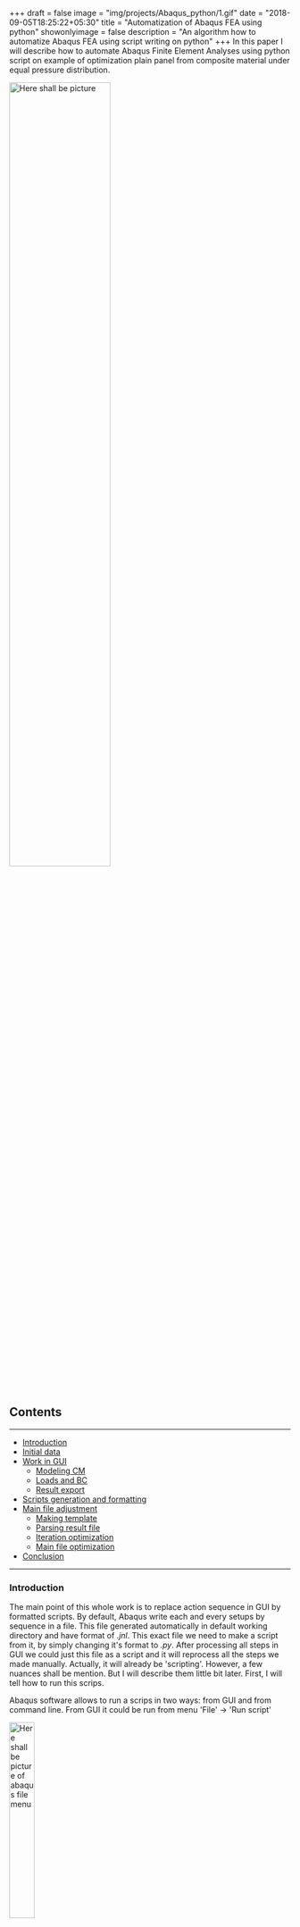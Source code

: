 +++
draft = false
image = "img/projects/Abaqus_python/1.gif"
date = "2018-09-05T18:25:22+05:30"
title = "Automatization of Abaqus FEA using python"
showonlyimage = false
description = "An algorithm how to automatize Abaqus FEA using script writing on python"
+++
In this paper I will describe how to automate Abaqus Finite Element Analyses using python script on example of optimization plain panel from composite material under equal pressure distribution.


<img src="../../img/projects/Abaqus_python/1.gif" width="60%" alt="Here shall be picture" /> 


## Contents
---

-   [Introduction](#introduction)
-   [Initial data](#initial-data)
-   [Work in GUI](#work-in-gui)
    -   [Modeling CM](#modeling-cm)
    -   [Loads and BC](#loads-and-bc)
    -   [Result export](#result-export)
-   [Scripts generation and formatting](#scripts-generation-and-formatting)
-   [Main file adjustment](#main-file-adjustment)  
    -   [Making template](#making-template)
    -   [Parsing result file](#parsing-result-file)
    -   [Iteration optimization](#iteration-optimization)
    -   [Main file optimization](#main-file-optimization)
-   [Conclusion](#conclusion)  



---
### Introduction

The main point of this whole work is to replace action sequence in GUI by formatted scripts. By default, Abaqus write each and every setups by sequence in a file. This file generated automatically in default working directory and have format of *.jnl*. This exact file we need to make a script from it, by simply changing it's format to *.py*. After processing all steps in GUI we could just this file as a script and it will reprocess all the steps we made manually. Actually, it will already be 'scripting'. However, a few nuances shall be mention. But I will describe them little bit later. First, I will tell how to run this scrips. 

Abaqus software allows to run a scrips in two ways: from GUI and from command line. From GUI it could be run from menu 'File' -> 'Run script'

<img src="../../img/projects/Abaqus_python/2.png" width="30%" alt="Here shall be picture of abaqus file menu" />

or from command line above:

<img src="../../img/projects/Abaqus_python/3.png" width="50%" alt="Here shall be picture of abaqus command line" />

From command line there is to commands to run a script - in GUI and without GUI:

```
abaqus cae  = sctipt_name
abaqus cae noGUI = sctipt_name
```


The first one will open GUI and then run script there, the second one will run a script without GUI. Which is pretty obvious, whats is not that obvious, is how Abaqus will produce any result from running a script without GUI. And this is first thing about this scripting model. This *.jnl* file contains sequence of all actions in each steps **BEFORE** visualization step. So basically, this sequence just setup job for submit and run it. On this step Abaqus will create results and hold it in format of *.ODB* - Object Database. And to see these results we need to open GUI, import Database and only then results will appears in visualization menu. Or, we need to create one more script for writing results in file format, that could be opened by hands and parsed by python.

One more thing about this *.jnl* file. It contains sequence of EACH action, that was made in GUI. What does it mean? Let's take an example. You setup one of geometrical sizes as 54 mm, then you realized it was a mistake and changed in to 45 mm. In *.jnl* file Abaqus will write not just this size as 45 mm, it will write both actions, and setting this size as 54 mm, and then changing it to 45 mm. 


---
### Initial data

I will describe this method at example of optimization simple plain plate made from composite material. Here is some initial values, such as and materials' characteristics.

<table border="1" width="80%">
	<caption>Table 1. CM characteristics</caption>
	<tr>	<th>Tension elastic modulus</th>					<th>Et, GPa</th>	<th>58</th>		</tr>
	<tr>	<th>Compression elastic modulus</th>				<th>Ec, GPa</th>	<th>57,8</th>	</tr>
	<tr>	<th>Transversal elastic modulus</th>				<th>G, GPa</th>		<th>10,49</th>	</tr>
	<tr>	<th>Tension critical stress along fiber</th>		<th>Ft1, MPa</th>	<th>904</th>	</tr>
	<tr>	<th>Compression critical stress along fiber</th>	<th>Fc1, MPa</th>	<th>128</th>	</tr>
	<tr>	<th>Tension critical stress across fiber</th>		<th>Ft2, MPa</th>	<th>904</th>	</tr>
	<tr>	<th>Compression critical stress across fiber</th>	<th>Fc2, MPa</th>	<th>128</th>	</tr>
	<tr>	<th>Transversal critical stress</th>				<th>F12, MPa</th>	<th>176</th>	</tr>
	<tr>	<th>Poisson coefficient </th>						<th>nu_xy</th>		<th>0,06</th>	</tr>
	<tr>	<th>Mono-layer thickness</th>						<th>d0, mm</th>		<th>0,42</th>	</tr>
	<tr>	<th>Density</th>									<th>po, kg/mm3</th>	<th>1335</th>	</tr>
	</table>


---
### Work in GUI

First we should do, is setup all parameters we need to submit this job calculation. This step is actually the same, as if we would to all the job manually. Except now we need to avoid making mistakes. I will not describe step be step all actions in GUI, otherwise this paper will be too long. I will just put some points that shall be noticed. 
Very first thing we need to do, is to setup a working directory:

<img src="../../img/projects/Abaqus_python/4.png" width="30%" alt="Here shall be picture of working directory" />

Otherwise, we will have to search job files elsewhere. Only then we can continue.


#### Modeling CM

Against usual isotropic materials, such as metals or concrete, composite material, which this panel made from, contains from several layers and present itself as anisotropy material, so it should be modeling with corresponding method. For material property it is 'elastic' -> 'lamina', for material applying, it is 'composite layout'. This is also quite general step, but there is one prompt. Instead of giving correct values, we could write something memorable in order find this function in a generated code.

<img src="../../img/projects/Abaqus_python/5.png" width="60%" alt="Here shall be picture" />
 
When creating a composite layer package, it is necessary to take into account that when optimizing the structure, only the number of layers and their orientation will change, and a separate line with parameters is created for each layer group in the script, it makes sense to set a finite number of layer groups. Subsequently, unnecessary layers can be set as fictitious, with a thickness of 0.0001 mm and do not take them into account when analyzing the results. In this case, was exposed to 8 layers that allows to consider the structure [0°, 90°, +-fi°], however, if the range of variation of the angle fi to include the angles 0° and 90°, it is possible to immediately consider the structure [0°, 90°], and when setting layers 0° and 90° as fictitious - [0°, +-fi°] and [90°, +-fi°].

<img src="../../img/projects/Abaqus_python/6.png" width="80%" alt="Here shall be picture" />
 
Also, we must explicitly specify the direction for all layers’ axes.
 
<img src="../../img/projects/Abaqus_python/7.png" width="60%" alt="Here shall be picture" />


#### History output

On a step of defined calculation steps we need to chose appropriate result parameter. The less parameters we choose, the less time will take the analyses, which is major for optimization. To see another result parameters, we always could run this script manually after it will be optimized. I chose parameter of TSAIH - which shows assurance coefficient by Tsai-Hill criterion.


#### Loads and BC
In the abaqus logic there are structural elements that ensure proper and correct execution of instructions. These structural elements represent the selected geometric position of the model, such as, surface, edges, points, or sets. They needed to install the interaction between the elements of the Assembly, specifying areas of action of the load or BC.
In most cases, they are created automatically during setting of the corresponding parameter (for example, the pressure indication section). But to maintain the correct sequence when generating the script, we must specify them explicitly. In this work, the structural units are next – surface of load applying and set for BC.
After this done we need to generate a mesh and submit this job for analyses. On this step Abaqus will stops writing actions sequence in *.jnl* file. 

<img src="../../img/projects/Abaqus_python/8.png" width="30%" alt="Here shall be picture" />
 
It makes sense to set the boundary conditions by setting all displacements and rotations to 0, because in the future this will give the opportunity to influence the boundary conditions from the script.

<img src="../../img/projects/Abaqus_python/9.png" width="60%" alt="Here shall be picture" />
 

After this done we need to generate a mesh and submit this job for analyses. On this step Abaqus will stops writing actions sequence in *.jnl* file.

#### Result export

Generally, using GUI after submitting job for analyses we wait until it's done, and then go to 'visualization' page to see results. But what actually happens after we submit the job? While calculating Abaqus generate a *.Odb* - Object DataBase file where it writes all calculation data. It will save it in working directory and open automatically after calculation is done. So if we create a script, run it with or without GUI, Abaqus will create this *.Odb* and save it to working dir. And to see the results, we need to go to 'visualization' page and import this *.Odb* file. This is not an appropriate way to analyze calculation results, if we need to optimize something.

So next step we need to do, is to create another script for saving results from analyses. We will go to 'visualization' page and setup report output in menu 'Report Field Output'

<img src="../../img/projects/Abaqus_python/10.png" width="60%" alt="Here shall be picture" />
 

It will create a file with *.rpt* format, which is text format, so it will be easy to open this file using python for parsing result data. In a 'file' section we need to point 'Append to file'. Without this mark Abaqus will rewrite this file after each calculation, which is fine because we will pars this file also after each calculation, but it is better to append this file so we can open it any time after. And the last section of 'Data', we should chose 'Column totals' and 'Column max/min', we do not need data per each composite layers right now.

For a visual analysis of the results, the model image ahsll be generated with the selection of loaded zones, as well as the legend, from the menu bar *File --> print*

<img src="../../img/projects/Abaqus_python/11.png" width="40%" alt="Here shall be picture" />
 
After it's done, we need to setup image creation. Firstly, it is fun and we could make gifs from them, but mostly this image will indicate that our job has finished and we can parse result file and modify initial data for the next simulation
These actions Abaqus will save in *Abaqus.rpy* file.
At this step our job with Abaqus GUI has done, and we could go on for a next step.

---
### Scripts generation and formatting

As it was wrote above, sequence of all actions processed to submit job for calculations Abaqus saves in *job_name.jnl* file in working directory, and sequence of all actions in 'visualization' menu Abaqus saves in *Abaqus.rpy* file, but this one will saved not in working, but in Abaqus temporary directory.

Both of these files are scripts, after resaving them in the format *.py*. After that, these scripts can be called from the GUI, and from the command line (see Fragment 1)

This stage is the most time-consuming. Since the code was generated automatically, there are no comments or explanations. However, it is necessary to disassemble each line to understand what it does.
The main task of this step is to replace all input values with ***references of variables*** and place them at the beginning of the file


```python
dict_variables_for_material = {'E1':58000.0, 'E2':57200.0, 'mu':0.06,
'G12':10500,'F1t':904, 'F1c':-904, 'F2t':904, 'F2c':-904, 'F12':94}
dict_variables_for_layout_thickness = {'Ply1':0.001, 'Ply2':0.001,
'Ply3':0.21, 'Ply4':0.21,'Ply5':0.21, 'Ply6':0.21, 'Ply7':0.001,
'Ply8':0.001, 'Filler': 12}
dict_variables_for_layout_orientation = {'Ply1':0, 'Ply2':90.0, 'Ply3':45.0,
'Ply4':-45.0,'Ply5':-45.0, 'Ply6':45.0, 'Ply7':90.0, 'Ply8':0, 'Filler': 0}
dict_variables_for_load = {'pressure': 3, 'u1':0, 'u2':0, 'u3':0, 'r1':0,
'r2':0, 'r3':0}
Mesh = {'size':10}
```

In this paper, each step of Abaqus work has been replaced by a corresponding function for greater clarity (fragments below). Each function takes a dictionary (python data type) of variables, renames it for short, and passes the value of the dictionary keys as input references.
The next step was to search for and replace variables with references.

```python
mdb.models['Model-1'].rootAssembly.seedPartInstance(deviationFactor=0.1,
	minSizeFactor=0.1, regions=(
	mdb.models['Model-1'].rootAssembly.instances['Master_Geom_surf-1'], ),
	size=10.0)
mdb.models['Model-1'].rootAssembly.generateMesh(regions=(
	mdb.models['Model-1'].rootAssembly.instances['Master_Geom_surf-1'], ))
```
*This is an example of unformed generated code.*


```python
def Generate_mesh (Mesh):
	'''
	This function will create a mesh with a size = Mesh['size']
	'''
	# Seed (size variable)
	mdb.models['Model-1'].rootAssembly.seedPartInstance(deviationFactor=0.1,
		minSizeFactor=0.1, regions=(
		mdb.models['Model-1'].rootAssembly.instances['Master_Geom_surf-1'],),
		size=Mesh['size'])
	# Mesh genetarion
	mdb.models['Model-1'].rootAssembly.generateMesh(regions=(
		mdb.models['Model-1'].rootAssembly.instances['Master_Geom_surf-1'],))
```
And this one after formation.
As you can see from the fragments above, the command to set the variable ***size=10*** has been replaced by the command to set the variable ***size = Mesh['size']***. Thus, the entire script was formatted.
The following script, file with a sequence of actions in the visualization window is easier to formate. In this file only one parameter was needed – ***n*** – the number of real iterations. It is required to add it to the name of the created picture (next fragment)

```python
def Generation_tiff(n):
	'''
	This function will create an image of Viewport in main dir.
	And the picture will name 'print(n).tiff', where n - current iteration
	'''
	file_path = 'e:/WorkSpace/#Ongoing_projects/abaqus_wing_python_optymmization/pannel/'
	file_name = 'print'+ str(n)
	name = file_path + file_name
	# Making a .tiff picture (for function replace frilename='..' + n, where n is number of iteration)
	session.printToFile(
		fileName=name,
		format=TIFF, canvasObjects=(session.viewports['Viewport: 1'], ))
```

As it was already described above, the presence of the image from corresponding iteration in the file will also be a sign of completion Abaqus operations for python, after the formatting of this file and framing all the steps in the appropriate functions, we must specify the execution of image creating function as the last function.

```python
def Generation_Output():
	Generation_viewport_and_setting()
	Orientation()
	Generation_plot()
	Generation_rpt()
	Generation_tiff(n)
```

At this stage, two python files were obtained, with variables placed at the beginning of each document, which, when run by the Abaqus interpreter, will execute written commands.


---

### Main file adjustment

When formatting has done, we must make sure that the variables at the beginning of the scripts are changed according to the specified optimization functions. To do this, we shall create an executable file that will contain these optimization functions, as well as functions to change the initial parameters. I call it main file.
#### Making template
There are several ways to modify data within a text document using python, the most convenient of which is the third-party json library for python, which provides a wide range of file interactions. But the using external libraries will make it difficult to execute file on other computers, so only Python built-in functions will be used in this work.
Python's built-in functions do not allow you to modify files, in the usual meaning. They allow us to write or overwrite data, and only at the end of the file. Therefore, changing the lines at the beginning of the file is done as follows – we will create a new empty file script.py, entered dictionaries with variables at the begining, and then copied line by line all the lines of the template (Fragment below). Templates are created by simply removing variables from the beginning of the script files.

```python
def Generate_scripts (params = params, n = '1'):
	'''This will create a files from templates for Script.py and Output_script.py
	It will take a parameters in condition of dicts and 
	insert them at the start of the files'''

	with open('Script.py', 'w') as script, open('Template.py', 'r') as template:
		for param in params:
			print(param, '=', str(params[param]), end='\n', file=script)
		print('\n', file=script)
		for line in template:
			print(line, end='', file=script)

	with open('Output_script.py', 'w') as Output_script:
		with open('Output_template.py', 'r') as template_output:
			print('n = ', str(n), file=Output_script)
			for line in template_output:
				print(line, end='', file=Output_script)
	return 'Output_script.py'
```

As can be seen from this function, it takes the params dictionary – which contains 7 dictionaries with variables and the iteration number n.


#### Parsing result file
Optimization of iterative calculation involves changing the initial data in accordance with the final results. This means that at each iteration, we must get the results in a format that python can work with. For this purpose has already been configured the output of the results to a text file. (Figure below)

<img src="../../img/projects/Abaqus_python/12.png" width="100%" alt="Here shall be picture" />
 

It remains to write a function that will read this file, find the necessary results and convert them into variables. The function that does this is given in the fragment:

```python
def parser_res (res_file='abaqus.rpt'):
	'''
	Function, that takes a name of result file (abaqus.rpt for default)
	and will give a tuple, which is:
	1) a dict with all maximum value per ply ----- for ALL iterations
	2) maximum value per ply 				 ----- for LAST iteration
	output = ({1: max, 2: max, ... }, max)
	'''
	results = {}
	counter = 1			# it will count amount of proc iteration
	with open(res_file, 'r') as res:	
		for line in res:
			lstrip = line.lstrip()			#delete spaces ' '
			if lstrip[0:7] == 'Maximum':		#find line with 'Maximum'
				tot = lstrip[7:].split(' ')		#delete 'Maximum' and convert

				for i in range(len(tot)):		
					if '' in tot: tot.remove('')	#delete an empty ('') elements
					if '\n' in tot: tot.remove('\n') #delete an ('/n') element if exist

				tot = [float(i) for i in tot]		#convert from string to list
				results[counter] = max(tot)
				counter += 1

	return results, results[max(results.keys())]
```


Now a short transcript of what this feature does:
Creates an empty dictionary for the results, and a variable counter, opens the results file in read mode, and starts a read loop by lines, in each line doing the following: removes spaces at the beginning and checks whether the line begins with the words ‘Maximum’, if not – goes to next line, and if it starts – works with this line. Removes this word from the beginning of the string, converts the string to a list using spaces as delimiters, removes those elements of the list that are whitespace strings, and removes the newline character, which results in a list of values in the ‘Maximum’string. After that, the function converts each element from the string format to float format (all real numbers) and writes the list to the dictionary with the key (name) of the current iteration counter. After that, the function produces a tuple (an immutable list) as a result, the first element of which is a dictionary with results, the second – the results of the last iteration.


#### Iteration optimization

When the scripts generation from variables and templates is configured, the search for results in the results file is configured, in fact, it is enough to write a cycle of successive calls of these functions in the executable file in order to automate the process. But in this project it is necessary to optimize the result by changing the initial parameters.

There are many ways of optimization, their number depends only on engineer imagination. For example, we can set the stability calculation, and change the filler thickness based on the results from stress loss of stability. We can record the results of successive thickness increasing and reinforcement layers (RL) increasing, output the results as a graph with the axes of the resulting strength and mass, and select a point with a minimum mass.
But in this project we will change only the number of layers and their orientation. The thickness of the filler is selected as 12 mm. Assume that this parameter is immutable.

The orientation angle optimization looks as follows:

1.	Set the number of layers in each group to 1
2.	Setting the angle search range from 0° to 90° with 15°increments.
3.	Result file analyses and determination the angle with maximum margin of safety (at which iteration).
4.	A sequential set of layers in a given group.

As can be seen from the requirement abowe, it is necessary to implement 2 different iterative systems, one without the condition – the search of the angle regardless from results, and one conditional, the search of thicknesses depending on results. This was implemented 2 functions, conditionals (next code fragment) and unconditional.

```python
def find_opymal_orient (params, angle_range):
	global n

	for fi in angle_range:
		n += 1

		print('Set up Ply3 and Ply6 as {}°, and Plyes 4 and 5 as {}°'.format(fi, -fi))
		params['Pl_or']['Ply3'] = fi
		params['Pl_or']['Ply4'] = -fi
		params['Pl_or']['Ply5'] = -fi
		params['Pl_or']['Ply6'] = fi

		print('Generate scripts')
		sctipt_name = Generate_scripts(params, n)

		print('Start a calculation in Abaqus')
		command = 'abaqus cae noGUI=' + sctipt_name
		os.popen (command, 'w')		#DELEGATION OPERATION TO ABAQUS
		find_or_delay (None, 'Print' + str(n) + '.png')

		print('\nCalculation ', n, 'is done\n')
		print('THSAI =', '\n', parser_res('abaqus.rpt')[1], '\n')


	results = parser_res('abaqus.rpt')[0]
	min_THSAI = min(results.values())
	iter_num_min_val = find_key_value(results, min_THSAI)
	fi_min_val = iter_num_min_val -1
	fi_opt = angle_range[fi_min_val]
	print('\n', iter_num_min_val, ' -- number of iteration with the smallest value of result')
	print('this iteration correspond to angle of ', fi_opt, '\n')
	return fi_opt, results, min_THSAI
```


The function of thickness increasing won’t be given here, because it is not too different from this. However, the full code and the executable file, will be provided in the [Application](https://github.com/Balashov-Artem/Portfolio/blob/master/static/source_code/Abaqus_python) 
What this feature does in detail:

*	 Shortens the name “angle range” to “fi”;
*	Initiate cycle through the list of angles, where i – number of iteration, and the angle;
*	Increases the iteration counter by 1
*	Sets 3 and 6 angles to fi and 4 and 5 to -fi, writes these values to the dictionary and reports about it to the terminal;
*	Starts the script generation function and reports about it;
*	Generates a command to run the script from the script name;
*	Delegates this command to the abaqus interpreter and reports it;
*	Starts the delay function until abaqus finished calculation;
*	Reports about completion of the n-th iteration of Abaqus and displays the result. After that, the cycle ends, but the function still works;
*	Calls the search function for results from a file and writes them into the dictionary;
*	Specifies the iteration number with the maximum safety margin;
*	Defines the angle at this iteration;
*	Reports the iteration number and the optimal angle to the terminal;
*	Outputs the tuple from the optimal angle, the dictionary of all results, and the last iteration number as a result

#### Main file optimization

As you can see from the code of this function, it uses some functions that have not been described before. Such as the dictionary key search function by its value (determining the iteration number with the maximum margin of safety), the delay function or the directory cleaning function. These functions are optional, but they allow us to optimize the executable and the general operations.
Hence, some of them will be given below.

The function of the search key by the value is quite simple, it initiates loop through the keys until find u matching between key with the given value and key number of iteration.

The delay function is more interesting, but the main thing is necessary. Because python only delegates a command to abaqus, pyhon logic dictates that it should continue to execute commands immediately after delegation. And the next command in the executable file is to search for results in the file, which may not be created yet during calculation process. To do this, we created a function before to create a picture with the iteration number in the title. Now we will write function to search for this image in the directory, create an artificial delay, update and search again.


```python
def find_or_delay (path, name):
	#list_dir = os.listdir(path)
	#print('waiting for ', name)
	#print('in ', list_dir)

	for i in range(500):
		list_dir = os.listdir(path)
	
		if name in list_dir:
			print ('done in ', i*3, 'sec')
			print ()
			break
		else:
			print('·' * (i+1), end='')
			print('\r', end='')

			print(i, end='')
			print('\r\r\r', end='')
			time.sleep(3)
	#print('time is over, calculation is not done')
```
*Fragment – delay Function*

As you can see from the code, it does not work until it find a picture in working directory, it has a limit of 500 iterations, in case something goes wrong, and the image in the directory does not appear. Also, this function implements the status bar – sequential printing of dots (symbol ·) to the terminal, so that the user (engineer) could understand that the function is working and not stuck. Each iteration has a delay of 3 seconds (too many points will print with a delay of 1)

---

### Conclusion

It is best to run the executable file from the terminal, because if you run it from Explorer, it will open the terminal window itself, but immediately close it after the completion of the work, and this window will display the necessary data to be analyzed after job has finished.
Here is an image of the console in the last iteration with all messages and the final result.

<img src="../../img/projects/Abaqus_python/13.png" width="80%" alt="Here shall be picture" />
 
Messages output to the terminal

As you can see from this figure, the following actions were performed in the last iteration:

1.	Was finished previous iteration
2.	Derived the optimized layer thickness from previous iteration
3.	Determined strength limit from previous iteration
4.	Decided to continue the cycle
5.	Generated new script
6.	Delegated the script execution to abaqus
7.	Abaqus checked licenses availability of itself
8.	Abaqus finished the calculation in 21 seconds
9.	Derived optimized thickness value
10.	Derived the criterion of Tsai-Hill value
11.	Repeated the optimized layers orientation value and their thickness – 30° and 5.76 mm


After 78 iterations, each in 21 seconds, we can calculate that he spent 27 minutes and 18 seconds for whole process. Which, in General, can be considered as successful.